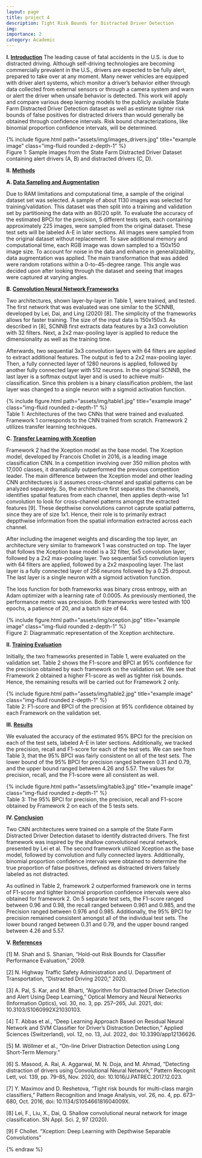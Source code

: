 ```yaml
---
layout: page
title: project 4
description: Tight Risk Bounds for Distracted Driver Detection
img:
importance: 2
category: Academic
---
```


**I. <u>Introduction</u>**
The leading cause of fatal accidents in the U.S. is due to distracted driving. Although self-driving technologies are becoming commercially prevalent in the U.S., drivers are expected to be fully alert, prepared to take over at any moment. Many newer vehicles are equipped with driver alert systems, which monitor a driver’s behavior either through data collected from external sensors or through a camera system and warn or alert the driver when unsafe behavior is detected. This work will apply and compare various deep learning models to the publicly available State Farm Distracted Driver Detection dataset as well as estimate tighter risk bounds of false positives for distracted drivers than would generally be obtained through confidence intervals. Risk bound characterizations, like binomial proportion confidence intervals, will be determined.

<div class="row">
    <div class="col-sm mt-3 mt-md-0">
        {% include figure.html path="assets/img/images_drivers.jpg" title="example image" class="img-fluid rounded z-depth-1" %}
    </div>
</div>
<div class="caption">
    Figure 1: Sample images from the State Farm Distracted Driver Dataset containing alert drivers (A, B) and distracted drivers (C, D). 
</div>

**II. <u>Methods</u>**

**A. <u>Data Sampling and Augmentation</u>**

Due to RAM limitations and computational time, a sample of the original dataset set was selected. A sample of about 1130 images was selected for training/validation. This dataset was then split into a training and validation set by partitioning the data with an 80/20 split. To evaluate the accuracy of the estimated BPCI for the precision, 5 different tests sets, each containing approximately 225 images, were sampled from the original dataset. These test sets will be labeled A-E in later sections. All images were sampled from the original dataset without replacement. To save additional memory and computational time, each RGB image was down sampled to a 150x150 image size. To account for noise in the data and enhance in generalizability, data augmentation was applied. The main transformation that was added were random rotations within a 0-to-45-degree range. This angle was decided upon after looking through the dataset and seeing that images were captured at varying angles.

**B. <u>Convolution Neural Network Frameworks</u>**

Two architectures, shown layer-by-layer in Table 1, were trained, and tested. The first network that was evaluated was one similar to the SCNNB, developed by Lei, Dai, and Ling (2020) [8]. The simplicity of the frameworks allows for faster training. The size of the input data is 150x150x3. As described in [8], SCNNB first extracts data features by a 3x3 convolution with 32 filters. Next, a 2x2 max-pooling layer is applied to reduce the dimensionality as well as the training
time.

Afterwards, two sequential 3x3 convolution layers with 64 filters are applied to extract additional features. The output is fed to a 2x2 max-pooling layer. Then, a fully connected layer of 1280 neurons is applied, followed by another fully connected layer with 512 neurons. In the original SCNNB, the last layer is a softmax output layer and is used to achieve multi-classification. Since this problem is a binary classification problem, the last layer was changed to a single neuron with a sigmoid activation function. 

<div class="row">
    <div class="col-sm mt-3 mt-md-0">
        {% include figure.html path="assets/img/table1.jpg" title="example image" class="img-fluid rounded z-depth-1" %}
    </div>
</div>
<div class="caption">
    Table 1: Architectures of the two CNNs that were trained and evaluated. Framework 1 corresponds to the CNN trained from     scratch. Framework 2 utilizes transfer learning techniques. 
</div>

**C. <u>Transfer Learning with Xception</u>**

Framework 2 had the Xception model as the base model. The Xception model, developed by Francois Chollet in 2016, is a leading image classification CNN. In a competition involving over 350 million photos with 17,000 classes, it dramatically outperformed the previous competition leader. The main difference between the Xception model and other leading CNN architectures is it assumes cross-channel and spatial patterns can be analyzed separately. So, the architecture first separates the channels, identifies spatial features from each channel, then applies depth-wise 1x1 convolution to look for cross-channel patterns amongst the extracted features [9]. These depthwise convolutions cannot caprute spatial patterns, since they are of size 1x1. Hence, their role is to primarily extract deppthwise information from the spatial information extracted across each channel. 

After including the imagenet weights and discarding the top layer, an architecture very similar to framework 1 was constructed on top. The layer that follows the Xception base model is a 32 filter, 5x5 convolution layer, followed by a
2x2 max-pooling layer. Two sequential 5x5 convolution layers with 64 filters are applied, followed by a 2x2 maxpooling layer. The last layer is a fully connected layer of 256 neurons followed by a 0.25 dropout. The last layer is a single neuron with a sigmoid activation function.

The loss function for both frameworks was binary cross entropy, with an Adam optimizer with a learning rate of 0.0005. As previously mentioned, the performance metric was precision. Both frameworks were tested with 100 epochs, a patience of 20, and a batch size of 64. 

<div class="row">
    <div class="col-sm mt-3 mt-md-0">
        {% include figure.html path="assets/img/xception.jpg" title="example image" class="img-fluid rounded z-depth-1" %}
    </div>
</div>
<div class="caption">
    Figure 2: Diagrammatic representation of the Xception architecture. 
</div>

**II. <u>Training Evaluation</u>**

Initially, the two frameworks presented in Table 1, were evaluated on the validation set. Table 2 shows the F1-score and BPCI at 95% confidence for the precision obtained by each framework on the validation set. We see that Framework 2 obtained a higher F1-score as well as tighter risk bounds. Hence, the remaining results will be carried out for Framework 2 only. 

<div class="row">
    <div class="col-sm mt-3 mt-md-0">
        {% include figure.html path="assets/img/table2.jpg" title="example image" class="img-fluid rounded z-depth-1" %}
    </div>
</div>
<div class="caption">
    Table 2: F1-score and BPCI of the precision at 95% confidence obtained by each Framework on the validation set. 
</div>

**III. <u>Results</u>**

We evaluated the accuracy of the estimated 95% BPCI for the precision on each of the test sets, labeled A-E in later sections. Additionally, we tracked the precision, recall and F1-score for each of the test sets. We can see from Table 3, that the 95% BPCI was fairly consistent on all of the test sets. The lower bound of the 95% BPCI for precision ranged between 0.31 and 0.79, and the upper bound ranged between 4.26 and 5.57. The values for precision, recall, and the F1-score were all consistent as well. 

<div class="row">
    <div class="col-sm mt-3 mt-md-0">
        {% include figure.html path="assets/img/table3.jpg" title="example image" class="img-fluid rounded z-depth-1" %}
    </div>
</div>
<div class="caption">
    Table 3: The 95% BPCI for precision, the precision, recall and F1-score obtained by Framework 2 on each of the 5 tests sets. 
</div>

**IV. <u>Conclusion</u>**

Two CNN architectures were trained on a sample of the State Farm Distracted Driver Detection dataset to identify distracted drivers. The first framework was inspired by the shallow convolutional neural network, presented by Lei et al. The second framework utilized Xception as the base model, followed by convolution and fully connected layers. Additionally, binomial proportion confidence intervals were obtained to determine the true proportion of false positives, defined as distracted drivers falsely labeled as not distracted.

As outlined in Table 2, framework 2 outperformed framework one in terms of F1-score and tighter binomial proportion confidence intervals were also obtained for framework 2. On 5 separate test sets, the F1-score ranged between 0.96 and 0.98, the recall ranged between 0.961 and 0.985, and the Precision ranged between 0.976 and 0.985. Additionally, the 95% BPCI for precision remained consistent amongst all of the individual test sets. The lower bound ranged between 0.31 and 0.79, and the upper bound ranged between 4.26 and 5.57. 

**V. <u>References</u>**

[1] M. Shah and S. Shanian, “Hold-out Risk Bounds for Classifier Performance Evaluation,” 2009.

[2] N. Highway Traffic Safety Administration and U. Department of Transportation, “Distracted Driving 2020,” 2020.

[3] A. Pal, S. Kar, and M. Bharti, “Algorithm for Distracted Driver Detection and Alert Using Deep Learning,” Optical Memory and Neural Networks (Information Optics), vol. 30, no. 3, pp. 257–265, Jul. 2021, doi: 10.3103/S1060992X21030103.

[4] T. Abbas et al., “Deep Learning Approach Based on Residual Neural Network and SVM Classifier for Driver’s Distraction Detection,” Applied Sciences (Switzerland), vol. 12, no. 13, Jul. 2022, doi: 10.3390/app12136626.

[5] M. Wöllmer et al., “On-line Driver Distraction Detection using Long Short-Term Memory.”

[6] S. Masood, A. Rai, A. Aggarwal, M. N. Doja, and M. Ahmad, “Detecting distraction of drivers using Convolutional Neural Network,” Pattern Recognit Lett, vol. 139, pp. 79–85, Nov. 2020, doi: 10.1016/J.PATREC.2017.12.023.

[7] Y. Maximov and D. Reshetova, “Tight risk bounds for multi-class margin classifiers,” Pattern Recognition and Image Analysis, vol. 26, no. 4, pp. 673–680, Oct. 2016, doi: 10.1134/S105466181604009X.

[8] Lei, F., Liu, X., Dai, Q. Shallow convolutional neural network for image classification. SN Appl. Sci. 2, 97 (2020).

[9] F Chollet. “Xception: Deep Learning with Depthwise Separable Convolutions” 

{% endraw %}
